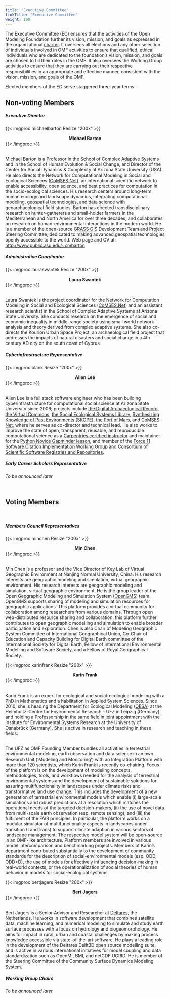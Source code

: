 ```yaml
---
title: "Executive Committee"
linkTitle: "Executive Committee"
weight: 100
---
```


The Executive Committee (EC) ensures that the activities of the Open Modeling Foundation further its vision, mission, and goals as expressed in the organizational [charter](https://openmodelingfoundation.github.io/governance/charter/#executive-committee). It oversees all elections and any other selection of individuals involved in OMF activities to ensure that qualified, ethical individuals who are dedicated to the foundation’s vision, mission, and goals are chosen to fill their roles in the OMF. It also oversees the Working Group activities to ensure that they are carrying out their respective responsibilities in an appropriate and effective manner, consistent with the vision, mission, and goals of the OMF.

Elected members of the EC serve staggered three-year terms.

## Non-voting Members

##### **Executive Director**

<div class="card-deck">

{{< imgproc michaelbarton Resize "200x" >}}

<center><strong>Michael Barton</strong></center>
{{< /imgproc >}}

<div class="card mb-4 border-0">
<p> <br> Michael Barton is a Professor in the School of Complex Adaptive Systems and in the School of Human Evolution & Social Change, and Director of the Center for Social Dynamics & Complexity at Arizona State University (USA). He also directs the Network for Computational Modeling in Social and Ecological Sciences (<a href="https://comses.net">CoMSES.Net</a>), an international scientific network to enable accessibility, open science, and best practices for computation in the socio-ecological sciences. His research centers around long-term human ecology and landscape dynamics, integrating computational modeling, geospatial technologies, and data science with geoarchaeological field studies. Barton has directed transdisciplinary research on hunter-gatherers and small-holder farmers in the Mediterranean and North America for over three decades, and collaborates on research on human-environmental interactions in the modern world. He is a member of the open-source <a href="https://grass.osgeo.org">GRASS GIS</a> Development Team and Project Steering Committee, dedicated to making advanced geospatial technologies openly accessible to the world. Web page and CV at: <a href="http://www.public.asu.edu/~cmbarton"> http://www.public.asu.edu/~cmbarton </a> </p>
</div>

</div>

##### **Administrative Coordinator**

<div class="card-deck">

{{< imgproc lauraswantek Resize "200x" >}}

<center><strong>Laura Swantek</strong></center>
{{< /imgproc >}}

<div class="card mb-4 border-0">
<p> <br> Laura Swantek is the project coordinator for the Network for Computation Modeling in Social and Ecological Sciences (<a href="https://comses.net">CoMSES.Net</a>) and an assistant research scientist in the School of Complex Adaptive Systems at Arizona State University. She conducts research on the emergence of social and economic inequality in middle-range society using small world network analysis and theory derived from complex adaptive systems. She also co-directs the Kourion Urban Space Project, an archaeological field project that addresses the impacts of natural disasters and social change in a 4th century AD city on the south coast of Cyprus. </p>
</div>

</div>

##### **Cyberinfrastructure Representative**

<div class="card-deck">

{{< imgproc blank Resize "200x" >}}

<center><strong>Allen Lee</strong></center>
{{< /imgproc >}}

<div class="card mb-4 border-0">
<p> <br> Allen Lee is a full stack software engineer who has been building cyberinfrastructure for computational social science at Arizona State University since 2006; projects include <a href="https://www.tdar.org">the Digital Archaeological Record</a>, <a href="https://commons.asu.edu">the Virtual Commons</a>, <a href="https://seslibrary.asu.edu">the Social Ecological Systems Library</a>, <a href="https://openskope.org">Synthesizing Knowledge of Past Environments (SKOPE)</a>, <a href="https://interplanetary.asu.edu/port-of-mars">the Port of Mars</a>, and <a href="https://comses.net">CoMSES Net</a>, where he serves as co-director and technical lead. He also works to improve the state of open, transparent, reusable, and reproducible computational science as a <a href="https://carpentries.org">Carpentries certified instructor</a> and maintainer for the <a href="https://github.com/swcarpentry/python-novice-gapminder">Python Novice Gapminder lesson</a>, and member of the <a href="https://github.com/force11/force11-sciwg">Force 11 Software Citation Implementation Working Group</a> and <a href="https://github.com/scicodes">Consortium of Scientific Software Registries and Repositories</a>. </p>
</div>

</div>

##### __Early Career Scholars Representative__
_To be announced later_

<br>

## Voting Members

<br>

##### **Members Council Representatives**

<div class="card-deck">

{{< imgproc minchen Resize "200x" >}}

<center><strong>Min Chen</strong></center>
{{< /imgproc >}}

<div class="card mb-4 border-0">
<p> <br> Min Chen is a professor and the Vice Director of Key Lab of Virtual Geographic Environment at Nanjing Normal University, China. His research interests are geographic modeling and simulation, virtual geographic environment. His research interests are geographic modeling and simulation, virtual geographic environment. He is the group leader of the Open Geographic Modeling and Simulation System (<a href="http://geomodeling.njnu.edu.cn/">OpenGMS</a>) team. OpenGMS supports sharing of modeling and simulation resources for geographic applications. This platform provides a virtual community for collaboration among researchers from various domains. Through open web-distributed resource sharing and collaboration, this platform further contributes to open geographic modelling and simulation to enable broader participation and exploration. Chen is also Chair of Modeling Geographic System Committee of International Geographical Union, Co-Chair of Education and Capacity Building for Digital Earth committee of the International Society for Digital Earth, Fellow of International Environmental Modelling and Software Society, and a Fellow of Royal Geographical Society. </p> 
</div>

</div>

<div class="card-deck">

{{< imgproc karinfrank Resize "200x" >}}

<center><strong>Karin Frank</strong></center>
{{< /imgproc >}}

<div class="card mb-4 border-0">

<p> <br> Karin Frank is an expert for ecological and social-ecological modeling with a PhD in Mathematics and a habilitation in Applied System Sciences. Since 2010, she is heading the Department for Ecological Modeling (<a href="https://www.ufz.de/index.php?en=34213">OESA</a>) at the Helmholtz-Centre for Environmental Research – UFZ in Leipzig (Germany) and holding a Professorship in the same field in joint appointment with the Institute for Environmental Systems Research at the University of Osnabrück (Germany). She is active in research and teaching in these fields.</p>

<p><br> The UFZ as OMF Founding Member bundles all activities in terrestrial environmental modeling, earth observation and data science in an own Research Unit (‘Modeling and Monitoring’) with an Integration Platform with more than 120 scientists, which Karin Frank is recently co-chairing. Focus of the platform is on the development of modeling concepts, methodologies, tools, and workflows needed for the analysis of terrestrial environmental systems and the development of sustainable solutions for assuring multifunctionality in landscapes under climate risks and transformative land use change. This includes the development of a new generation of terrestrial environmental models which enable (i) large-scale simulations and robust predictions at a resolution which matches the operational needs of the targeted decision-makers, (ii) the use of novel data from multi-scale earth observation (esp. remote sensing), and (iii) the fulfilment of the FAIR principles. In particular, the platform works on a modular simulator of multifunctionality aspects in landscapes under transition (LandTrans) to support climate adaption in various sectors of landscape management. The respective model system will be open-source in an OMF-like architecture. Platform members are involved in various model intercomparison and benchmarking projects. Members of Karin’s department contributed substantially to the development of community standards for the description of social-environmental models (esp. ODD, ODD+D), the use of models for effectively influencing decision-making in real-world contexts, or the operationalization of social theories of human behavior in models for social-ecological systems.</p>
</div>

</div>

<div class="card-deck">

{{< imgproc bertjagers Resize "200x" >}}

<center><strong>Bert Jagers</strong></center>
{{< /imgproc >}}

<div class="card mb-4 border-0">
<p> <br> Bert Jagers is a Senior Advisor and Researcher at <a href="https://www.deltares.nl/en/">Deltares</a>, the Netherlands. He works in software development that combines satellite data, machine learning, and numerical modeling to simulate and study earth surface processes with a focus on hydrology and biogeomorphology. He aims for impact in rural, urban and coastal challenges by making process knowledge accessible via state-of-the-art software. He plays a leading role in the development of the Deltares Delft3D open source modelling suite, and is active in various international initiatives for model coupling and data standardization such as OpenMI, BMI, and netCDF UGRID. He is member of the Steering Committee of the Community Surface Dynamics Modeling System. </p>
</div>

</div>

##### **Working Group Chairs**

_To be announced later_
